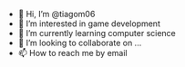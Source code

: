 - 👋 Hi, I’m @tiagom06
- 👀 I’m interested in game development
- 🌱 I’m currently learning computer science
- 💞️ I’m looking to collaborate on ...
- 📫 How to reach me by email

<!---
tiagom06/tiagom06 is a ✨ special ✨ repository because its `README.md` (this file) appears on your GitHub profile.
You can click the Preview link to take a look at your changes.
--->
